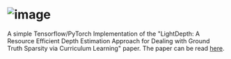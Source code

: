 # ![image](https://github.com/fatemehkarimii/LightDepth/assets/49230804/6e3a8475-d6b2-4581-ab12-c0b465c67f48)

A simple Tensorflow/PyTorch Implementation of the "LightDepth: A Resource Efficient Depth Estimation Approach for Dealing with Ground Truth Sparsity via Curriculum Learning" paper. The paper can be read [here](https://arxiv.org/abs/2211.08608).
